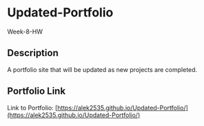 # Updated-Portfolio
Week-8-HW

## Description

A portfolio site that will be updated as new projects are completed.

## Portfolio Link
Link to Portfolio: [https://alek2535.github.io/Updated-Portfolio/](https://alek2535.github.io/Updated-Portfolio/)